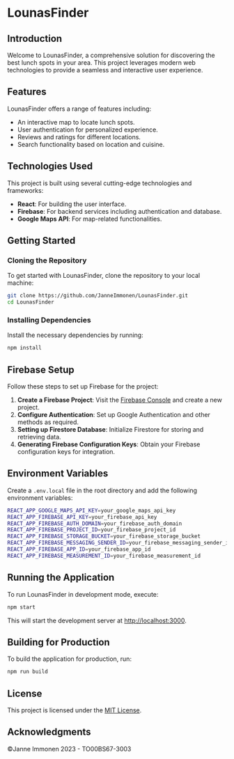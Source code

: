 # LounasFinder

## Introduction

Welcome to LounasFinder, a comprehensive solution for discovering the best lunch spots in your area. This project leverages modern web technologies to provide a seamless and interactive user experience.

## Features

LounasFinder offers a range of features including:

- An interactive map to locate lunch spots.
- User authentication for personalized experience.
- Reviews and ratings for different locations.
- Search functionality based on location and cuisine.

## Technologies Used

This project is built using several cutting-edge technologies and frameworks:

- **React**: For building the user interface.
- **Firebase**: For backend services including authentication and database.
- **Google Maps API**: For map-related functionalities.

## Getting Started

### Cloning the Repository

To get started with LounasFinder, clone the repository to your local machine:

```bash
git clone https://github.com/JanneImmonen/LounasFinder.git
cd LounasFinder
```

### Installing Dependencies

Install the necessary dependencies by running:

```bash
npm install
```

## Firebase Setup

Follow these steps to set up Firebase for the project:

1. **Create a Firebase Project**: Visit the [Firebase Console](https://console.firebase.google.com/) and create a new project.
2. **Configure Authentication**: Set up Google Authentication and other methods as required.
3. **Setting up Firestore Database**: Initialize Firestore for storing and retrieving data.
4. **Generating Firebase Configuration Keys**: Obtain your Firebase configuration keys for integration.

## Environment Variables

Create a `.env.local` file in the root directory and add the following environment variables:

```bash
REACT_APP_GOOGLE_MAPS_API_KEY=your_google_maps_api_key
REACT_APP_FIREBASE_API_KEY=your_firebase_api_key
REACT_APP_FIREBASE_AUTH_DOMAIN=your_firebase_auth_domain
REACT_APP_FIREBASE_PROJECT_ID=your_firebase_project_id
REACT_APP_FIREBASE_STORAGE_BUCKET=your_firebase_storage_bucket
REACT_APP_FIREBASE_MESSAGING_SENDER_ID=your_firebase_messaging_sender_id
REACT_APP_FIREBASE_APP_ID=your_firebase_app_id
REACT_APP_FIREBASE_MEASUREMENT_ID=your_firebase_measurement_id
```

## Running the Application

To run LounasFinder in development mode, execute:

```bash
npm start
```

This will start the development server at [http://localhost:3000](http://localhost:3000).

## Building for Production

To build the application for production, run:

```bash
npm run build
```

## License

This project is licensed under the [MIT License](https://mit-license.org/).

## Acknowledgments

©Janne Immonen 2023 - TO00BS67-3003
